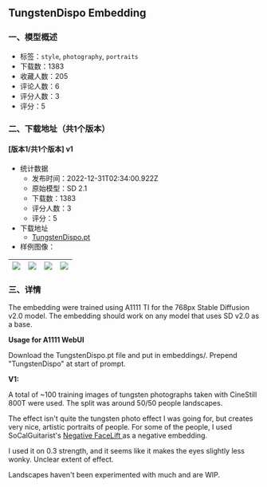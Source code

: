 ## TungstenDispo Embedding
### 一、模型概述

- 标签：`style`, `photography`, `portraits`
- 下载数：1383
- 收藏人数：205
- 评论人数：6
- 评分人数：3
- 评分：5

### 二、下载地址（共1个版本）

#### [版本1/共1个版本] v1

- 统计数据
  - 发布时间：2022-12-31T02:34:00.922Z
  - 原始模型：SD 2.1
  - 下载数：1383
  - 评分人数：3
  - 评分：5
- 下载地址
  - [TungstenDispo.pt](https://civitai.com/api/download/models/3826)
- 样例图像：

| <img src="https://image.civitai.com/xG1nkqKTMzGDvpLrqFT7WA/c2d9917b-7f33-42f8-3b45-3b029c9ec100/width=450/24479.jpeg" /> | <img src="https://image.civitai.com/xG1nkqKTMzGDvpLrqFT7WA/3ac6bc62-fa6b-4eae-7e64-311fed9bde00/width=450/24474.jpeg" /> | <img src="https://image.civitai.com/xG1nkqKTMzGDvpLrqFT7WA/8a232f6b-ab29-4f57-7b74-e9328fa26500/width=450/24473.jpeg" /> | <img src="https://image.civitai.com/xG1nkqKTMzGDvpLrqFT7WA/c3b133b9-b965-4a17-ba5b-b6c73dc4cc00/width=450/24478.jpeg" /> |
| ---- | ---- | ---- | ---- |


### 三、详情
<p>The embedding were trained using A1111 TI for the 768px Stable Diffusion v2.0 model. The embedding should work on any model that uses SD v2.0 as a base.</p><p><strong>Usage for A1111 WebUI</strong></p><p>Download the TungstenDispo.pt file and put in embeddings/. Prepend "TungstenDispo" at start of prompt.</p><p></p><p><strong>V1:</strong></p><p>A total of ~100 training images of tungsten photographs taken with CineStill 800T were used. The split was around 50/50 people landscapes.</p><p>The effect isn't quite the tungsten photo effect I was going for, but creates very nice, artistic portraits of people. For some of the people, I used SoCalGuitarist's <a target="_blank" rel="ugc" href="(https://civitai.com/models/2385/socalguitarists-magic-facelift-negative-embedding-for-model-2x-fix-yo-ugly-faces)">Negative FaceLift </a>as a negative embedding.</p><p>I used it on 0.3 strength, and it seems like it makes the eyes slightly less wonky. Unclear extent of effect.</p><p>Landscapes haven't been experimented with much and are WIP.</p><p></p>